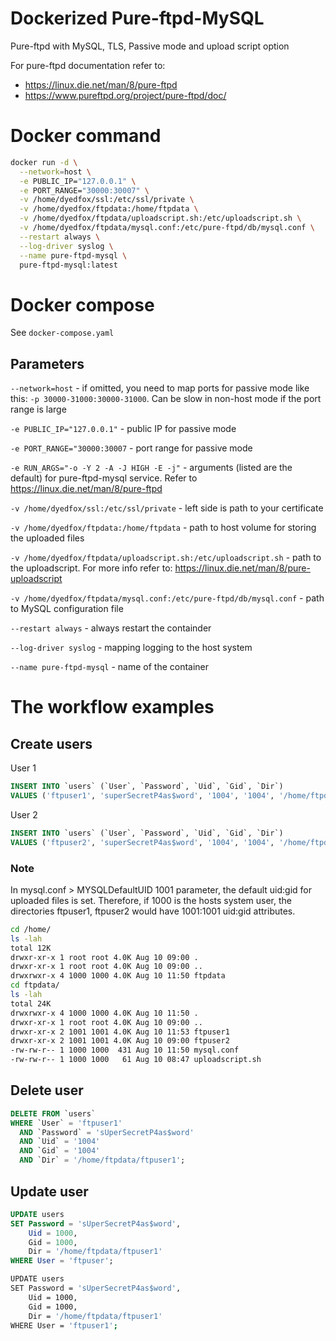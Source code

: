 # Dockerized Pure-ftpd-MySQL
Pure-ftpd with MySQL, TLS, Passive mode and upload script option

For pure-ftpd documentation refer to:
- https://linux.die.net/man/8/pure-ftpd
- https://www.pureftpd.org/project/pure-ftpd/doc/

# Docker command
```bash
docker run -d \
  --network=host \
  -e PUBLIC_IP="127.0.0.1" \
  -e PORT_RANGE="30000:30007" \
  -v /home/dyedfox/ssl:/etc/ssl/private \
  -v /home/dyedfox/ftpdata:/home/ftpdata \
  -v /home/dyedfox/ftpdata/uploadscript.sh:/etc/uploadscript.sh \
  -v /home/dyedfox/ftpdata/mysql.conf:/etc/pure-ftpd/db/mysql.conf \
  --restart always \
  --log-driver syslog \
  --name pure-ftpd-mysql \
  pure-ftpd-mysql:latest
  ```

# Docker compose
See `docker-compose.yaml`

## Parameters
  `--network=host` - if omitted, you need to map ports for passive mode like this: `-p 30000-31000:30000-31000`. Can be slow in non-host mode if the port range is large

  `-e PUBLIC_IP="127.0.0.1"` - public IP for passive mode

  `-e PORT_RANGE="30000:30007` - port range for passive mode

  `-e RUN_ARGS="-o -Y 2 -A -J HIGH -E -j"` - arguments (listed are the default) for pure-ftpd-mysql service. Refer to https://linux.die.net/man/8/pure-ftpd

  `-v /home/dyedfox/ssl:/etc/ssl/private` - left side is path to your certificate

  `-v /home/dyedfox/ftpdata:/home/ftpdata` - path to host volume for storing the uploaded files

  `-v /home/dyedfox/ftpdata/uploadscript.sh:/etc/uploadscript.sh` - path to the uploadscript. For more info refer to: https://linux.die.net/man/8/pure-uploadscript

  `-v /home/dyedfox/ftpdata/mysql.conf:/etc/pure-ftpd/db/mysql.conf` - path to MySQL configuration file

  `--restart always` - always restart the containder

  `--log-driver syslog` - mapping logging to the host system
  
  `--name pure-ftpd-mysql` - name of the container


# The workflow examples
## Create users

User 1
```sql
INSERT INTO `users` (`User`, `Password`, `Uid`, `Gid`, `Dir`)
VALUES ('ftpuser1', 'superSecretP4as$word', '1004', '1004', '/home/ftpdata/ftpuser1');
```
User 2
```sql
INSERT INTO `users` (`User`, `Password`, `Uid`, `Gid`, `Dir`)
VALUES ('ftpuser2', 'superSecretP4as$word', '1004', '1004', '/home/ftpdata/ftpuser2');
```

### Note
In mysql.conf > MYSQLDefaultUID 1001 parameter, the default uid:gid for uploaded files is set.
Therefore, if 1000 is the hosts system user, the directories ftpuser1, ftpuser2 would have 1001:1001 uid:gid attributes.

```bash
cd /home/
ls -lah
total 12K
drwxr-xr-x 1 root root 4.0K Aug 10 09:00 .
drwxr-xr-x 1 root root 4.0K Aug 10 09:00 ..
drwxrwxr-x 4 1000 1000 4.0K Aug 10 11:50 ftpdata
cd ftpdata/
ls -lah
total 24K
drwxrwxr-x 4 1000 1000 4.0K Aug 10 11:50 .
drwxr-xr-x 1 root root 4.0K Aug 10 09:00 ..
drwxr-xr-x 2 1001 1001 4.0K Aug 10 11:53 ftpuser1
drwxr-xr-x 2 1001 1001 4.0K Aug 10 09:00 ftpuser2
-rw-rw-r-- 1 1000 1000  431 Aug 10 11:50 mysql.conf
-rw-rw-r-- 1 1000 1000   61 Aug 10 08:47 uploadscript.sh
```

## Delete user
```sql
DELETE FROM `users`
WHERE `User` = 'ftpuser1'
  AND `Password` = 'sUperSecretP4as$word'
  AND `Uid` = '1004'
  AND `Gid` = '1004'
  AND `Dir` = '/home/ftpdata/ftpuser1';
```

## Update user
```sql
UPDATE users
SET Password = 'sUperSecretP4as$word',
    Uid = 1000,
    Gid = 1000,
    Dir = '/home/ftpdata/ftpuser1'
WHERE User = 'ftpuser';
```

```bash
UPDATE users
SET Password = 'sUperSecretP4as$word',
    Uid = 1000,
    Gid = 1000,
    Dir = '/home/ftpdata/ftpuser1'
WHERE User = 'ftpuser1';
```